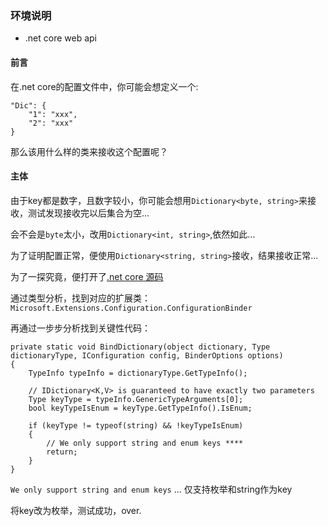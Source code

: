 
### 环境说明 ###

- .net core web api

#### 前言 ####

 在.net core的配置文件中，你可能会想定义一个:

	"Dic": {
		"1": "xxx",
		"2": "xxx"
	}

 那么该用什么样的类来接收这个配置呢？

#### 主体 ####

由于key都是数字，且数字较小，你可能会想用`Dictionary<byte, string>`来接收，测试发现接收完以后集合为空...

会不会是`byte`太小，改用`Dictionary<int, string>`,依然如此...

为了证明配置正常，便使用`Dictionary<string, string>`接收，结果接收正常...

为了一探究竟，便打开了[.net core 源码](https://source.dot.net/)

通过类型分析，找到对应的扩展类：`Microsoft.Extensions.Configuration.ConfigurationBinder`

再通过一步步分析找到关键性代码：

	private static void BindDictionary(object dictionary, Type dictionaryType, IConfiguration config, BinderOptions options)
    {
        TypeInfo typeInfo = dictionaryType.GetTypeInfo();

        // IDictionary<K,V> is guaranteed to have exactly two parameters
        Type keyType = typeInfo.GenericTypeArguments[0];
        bool keyTypeIsEnum = keyType.GetTypeInfo().IsEnum;

        if (keyType != typeof(string) && !keyTypeIsEnum)
        {
            // We only support string and enum keys ****
            return;
        }
	}

`We only support string and enum keys` ... 仅支持枚举和string作为key

将key改为枚举，测试成功，over.